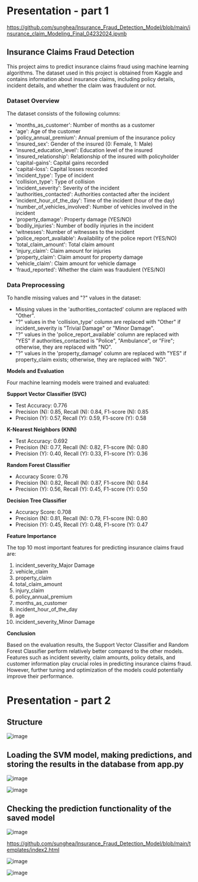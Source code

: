 # Presentation - part 1

https://github.com/sunghea/Insurance_Fraud_Detection_Model/blob/main/insurance_claim_Modeling_Final_04232024.ipynb

## Insurance Claims Fraud Detection

This project aims to predict insurance claims fraud using machine learning algorithms. The dataset used in this project is obtained from Kaggle and contains information about insurance claims, including policy details, incident details, and whether the claim was fraudulent or not.

### Dataset Overview

The dataset consists of the following columns:

- 'months_as_customer': Number of months as a customer
- 'age': Age of the customer
- 'policy_annual_premium': Annual premium of the insurance policy
- 'insured_sex': Gender of the insured (0: Female, 1: Male)
- 'insured_education_level': Education level of the insured
- 'insured_relationship': Relationship of the insured with policyholder
- 'capital-gains': Capital gains recorded
- 'capital-loss': Capital losses recorded
- 'incident_type': Type of incident
- 'collision_type': Type of collision
- 'incident_severity': Severity of the incident
- 'authorities_contacted': Authorities contacted after the incident
- 'incident_hour_of_the_day': Time of the incident (hour of the day)
- 'number_of_vehicles_involved': Number of vehicles involved in the incident
- 'property_damage': Property damage (YES/NO)
- 'bodily_injuries': Number of bodily injuries in the incident
- 'witnesses': Number of witnesses to the incident
- 'police_report_available': Availability of the police report (YES/NO)
- 'total_claim_amount': Total claim amount
- 'injury_claim': Claim amount for injuries
- 'property_claim': Claim amount for property damage
- 'vehicle_claim': Claim amount for vehicle damage
- 'fraud_reported': Whether the claim was fraudulent (YES/NO)

### Data Preprocessing

To handle missing values and "?" values in the dataset:

- Missing values in the 'authorities_contacted' column are replaced with "Other".
- "?" values in the 'collision_type' column are replaced with "Other" if incident_severity is "Trivial Damage" or "Minor Damage".
- "?" values in the 'police_report_available' column are replaced with "YES" if authorities_contacted is "Police", "Ambulance", or "Fire"; otherwise, they are replaced with "NO".
- "?" values in the 'property_damage' column are replaced with "YES" if property_claim exists; otherwise, they are replaced with "NO".

**Models and Evaluation**

Four machine learning models were trained and evaluated:

**Support Vector Classifier (SVC)**
- Test Accuracy: 0.776
- Precision (N): 0.85, Recall (N): 0.84, F1-score (N): 0.85
- Precision (Y): 0.57, Recall (Y): 0.59, F1-score (Y): 0.58

**K-Nearest Neighbors (KNN)**
- Test Accuracy: 0.692
- Precision (N): 0.77, Recall (N): 0.82, F1-score (N): 0.80
- Precision (Y): 0.40, Recall (Y): 0.33, F1-score (Y): 0.36

**Random Forest Classifier**
- Accuracy Score: 0.76
- Precision (N): 0.82, Recall (N): 0.87, F1-score (N): 0.84
- Precision (Y): 0.56, Recall (Y): 0.45, F1-score (Y): 0.50

**Decision Tree Classifier**
- Accuracy Score: 0.708
- Precision (N): 0.81, Recall (N): 0.79, F1-score (N): 0.80
- Precision (Y): 0.45, Recall (Y): 0.48, F1-score (Y): 0.47

**Feature Importance**

The top 10 most important features for predicting insurance claims fraud are:
1. incident_severity_Major Damage
2. vehicle_claim
3. property_claim
4. total_claim_amount
5. injury_claim
6. policy_annual_premium
7. months_as_customer
8. incident_hour_of_the_day
9. age
10. incident_severity_Minor Damage

**Conclusion**

Based on the evaluation results, the Support Vector Classifier and Random Forest Classifier perform relatively better compared to the other models. Features such as incident severity, claim amounts, policy details, and customer information play crucial roles in predicting insurance claims fraud. However, further tuning and optimization of the models could potentially improve their performance.


# Presentation - part 2

## Structure

![image](https://github.com/sunghea/Insurance_Fraud_Detection_Model/assets/143130002/4976607f-f19d-4d1e-9c48-014d2aedd703)

## Loading the SVM model, making predictions, and storing the results in the database from app.py

![image](https://github.com/sunghea/Insurance_Fraud_Detection_Model/assets/143130002/0737570d-8a92-47a3-b238-d054a2bd89f1)

![image](https://github.com/sunghea/Insurance_Fraud_Detection_Model/assets/143130002/9ae9b79a-1109-4dd2-b917-ec1283f89530)

## Checking the prediction functionality of the saved model

![image](https://github.com/sunghea/Insurance_Fraud_Detection_Model/assets/143130002/bb8e2552-c17a-40dd-b8ae-a5ca4746cec5)

https://github.com/sunghea/Insurance_Fraud_Detection_Model/blob/main/templates/index2.html

![image](https://github.com/sunghea/Insurance_Fraud_Detection_Model/assets/143130002/b3e9b867-202c-4d89-85ce-6868b18fa7be)

![image](https://github.com/sunghea/Insurance_Fraud_Detection_Model/assets/143130002/63194e60-0a50-437d-add7-514c13e4b300)

